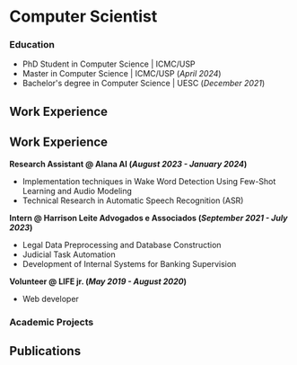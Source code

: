 # Computer Scientist

### Education

- PhD Student in Computer Science | ICMC/USP  
- Master in Computer Science | ICMC/USP  (_April 2024_)	
- Bachelor's degree in Computer Science | UESC  (_December 2021_)	
  
## Work Experience

## Work Experience
**Research Assistant @ Alana AI (_August 2023 - January 2024_)**

- Implementation techniques in Wake Word Detection Using Few-Shot Learning and Audio Modeling
- Technical Research in Automatic Speech Recognition (ASR)

**Intern @ Harrison Leite Advogados e Associados (_September 2021 - July 2023_)**

- Legal Data Preprocessing and Database Construction
- Judicial Task Automation
- Development of Internal Systems for Banking Supervision

**Volunteer @ LIFE jr. (_May 2019 - August 2020_)**

- Web developer


### Academic Projects



## Publications




